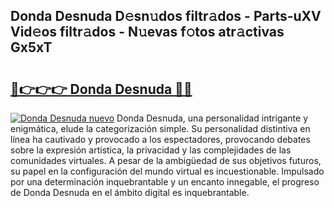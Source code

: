 ## Donda Desnuda D𝚎sn𝚞dos filtr𝚊dos - Parts-uXV Vid𝚎os filtr𝚊dos - N𝚞evas f𝚘tos atr𝚊ctivas Gx5xT

# <h2><a href="http://mbcssyg.tromn.icu/?c=Donda+Desnuda">🔗👉👉👉 Donda Desnuda 🔗🔗</a></h2>

[![Donda Desnuda nuevo](https://i.imgur.com/pEAQMta.gif)](http://mbcssyg.tromn.icu/?c=Donda+Desnuda)
Donda Desnuda, una personalidad intrigante y enigmática, elude la categorización simple. Su personalidad distintiva en línea ha cautivado y provocado a los espectadores, provocando debates sobre la expresión artística, la privacidad y las complejidades de las comunidades virtuales. A pesar de la ambigüedad de sus objetivos futuros, su papel en la configuración del mundo virtual es incuestionable. Impulsado por una determinación inquebrantable y un encanto innegable, el progreso de Donda Desnuda en el ámbito digital es inquebrantable.

